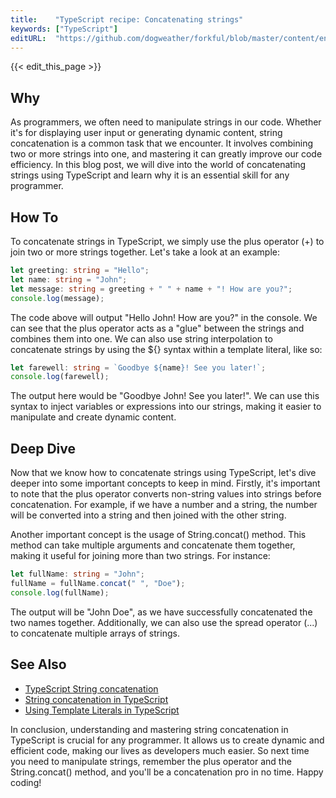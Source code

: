 ```yaml
---
title:    "TypeScript recipe: Concatenating strings"
keywords: ["TypeScript"]
editURL:  "https://github.com/dogweather/forkful/blob/master/content/en/typescript/concatenating-strings.md"
---
```


{{< edit_this_page >}}

## Why

As programmers, we often need to manipulate strings in our code. Whether it's for displaying user input or generating dynamic content, string concatenation is a common task that we encounter. It involves combining two or more strings into one, and mastering it can greatly improve our code efficiency. In this blog post, we will dive into the world of concatenating strings using TypeScript and learn why it is an essential skill for any programmer.

## How To

To concatenate strings in TypeScript, we simply use the plus operator (+) to join two or more strings together. Let's take a look at an example:

```TypeScript
let greeting: string = "Hello";
let name: string = "John";
let message: string = greeting + " " + name + "! How are you?";
console.log(message);
```

The code above will output "Hello John! How are you?" in the console. We can see that the plus operator acts as a "glue" between the strings and combines them into one. We can also use string interpolation to concatenate strings by using the ${} syntax within a template literal, like so:

```TypeScript
let farewell: string = `Goodbye ${name}! See you later!`;
console.log(farewell);
```

The output here would be "Goodbye John! See you later!". We can use this syntax to inject variables or expressions into our strings, making it easier to manipulate and create dynamic content.

## Deep Dive

Now that we know how to concatenate strings using TypeScript, let's dive deeper into some important concepts to keep in mind. Firstly, it's important to note that the plus operator converts non-string values into strings before concatenation. For example, if we have a number and a string, the number will be converted into a string and then joined with the other string.

Another important concept is the usage of String.concat() method. This method can take multiple arguments and concatenate them together, making it useful for joining more than two strings. For instance:

```TypeScript
let fullName: string = "John";
fullName = fullName.concat(" ", "Doe");
console.log(fullName);
```

The output will be "John Doe", as we have successfully concatenated the two names together. Additionally, we can also use the spread operator (...) to concatenate multiple arrays of strings.

## See Also

- [TypeScript String concatenation](https://www.typescriptlang.org/docs/handbook/2/template-literal-types.html#literal-types)
- [String concatenation in TypeScript](https://dzone.com/articles/concatenate-strings-in-typescript)
- [Using Template Literals in TypeScript](https://dmitripavlutin.com/typescript-string-interpolation-with-template-literals/)

In conclusion, understanding and mastering string concatenation in TypeScript is crucial for any programmer. It allows us to create dynamic and efficient code, making our lives as developers much easier. So next time you need to manipulate strings, remember the plus operator and the String.concat() method, and you'll be a concatenation pro in no time. Happy coding!